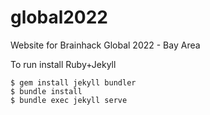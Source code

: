 # global2022
Website for Brainhack Global 2022 - Bay Area

To run install Ruby+Jekyll

```
$ gem install jekyll bundler
$ bundle install
$ bundle exec jekyll serve
```
